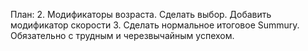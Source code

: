 План:
    2. Модификаторы возраста. Сделать выбор. Добавить модификатор скорости
    3. Сделать нормальное итоговое Summury. Обязательно с трудным и черезвычайным успехом.